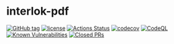 # interlok-pdf

[![GitHub tag](https://img.shields.io/github/tag/adaptris/interlok-pdf.svg)](https://github.com/adaptris/interlok-pdf/tags)
[![license](https://img.shields.io/github/license/adaptris/interlok-pdf.svg)](https://github.com/adaptris/interlok-pdf/blob/develop/LICENSE)
[![Actions Status](https://github.com/adaptris/interlok-pdf/actions/workflows/gradle-publish.yml/badge.svg)](https://github.com/adaptris/interlok-pdf/actions)
[![codecov](https://codecov.io/gh/adaptris/interlok-pdf/branch/develop/graph/badge.svg)](https://codecov.io/gh/adaptris/interlok-pdf)
[![CodeQL](https://github.com/adaptris/interlok-pdf/workflows/CodeQL/badge.svg)](https://github.com/adaptris/interlok-pdf/security/code-scanning)
[![Known Vulnerabilities](https://snyk.io/test/github/adaptris/interlok-pdf/badge.svg?targetFile=build.gradle)](https://snyk.io/test/github/adaptris/interlok-pdf?targetFile=build.gradle)
[![Closed PRs](https://img.shields.io/github/issues-pr-closed/adaptris/interlok-pdf)](https://github.com/adaptris/interlok-pdf/pulls?q=is%3Apr+is%3Aclosed)
